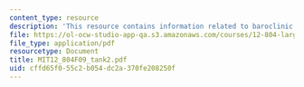 ```yaml
---
content_type: resource
description: 'This resource contains information related to baroclinic instability. '
file: https://ol-ocw-studio-app-qa.s3.amazonaws.com/courses/12-804-large-scale-flow-dynamics-lab-fall-2009/cffd65f055c2b054dc2a370fe208250f_MIT12_804F09_tank2.pdf
file_type: application/pdf
resourcetype: Document
title: MIT12_804F09_tank2.pdf
uid: cffd65f0-55c2-b054-dc2a-370fe208250f
---
```

